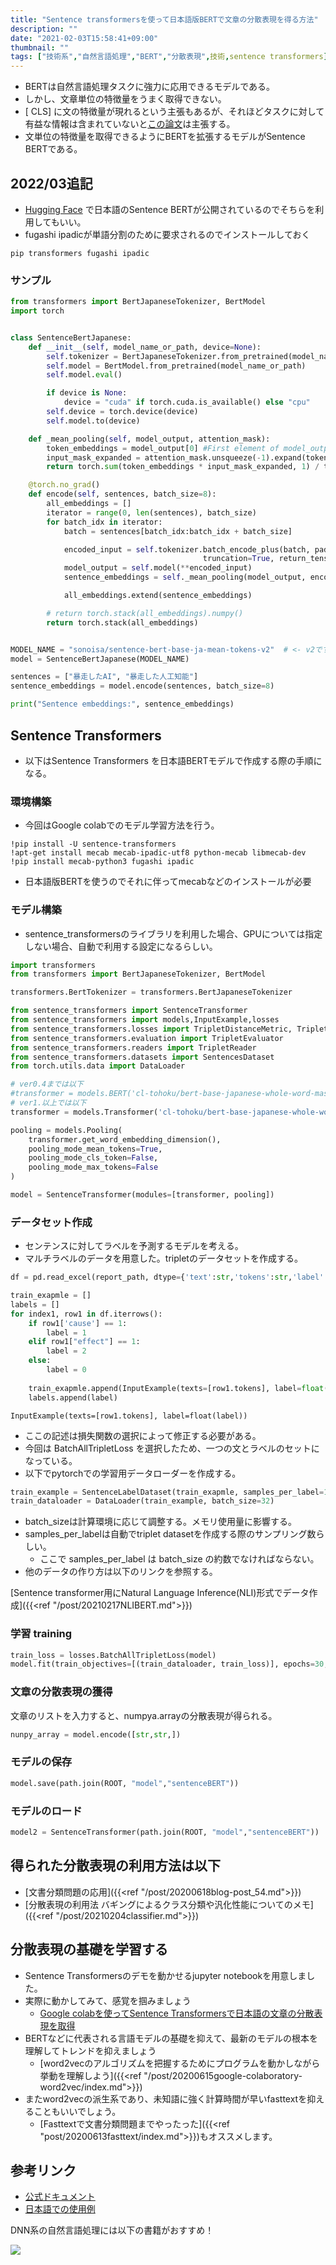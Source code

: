 ```yaml
---
title: "Sentence transformersを使って日本語版BERTで文章の分散表現を得る方法"
description: ""
date: "2021-02-03T15:58:41+09:00"
thumbnail: ""
tags: ["技術系","自然言語処理","BERT","分散表現",技術,sentence transformers]
---
```

- BERTは自然言語処理タスクに強力に応用できるモデルである。
- しかし、文章単位の特徴量をうまく取得できない。
- \[ CLS\] に文の特徴量が現れるという主張もあるが、それほどタスクに対して有益な情報は含まれていないと[この論文](https://arxiv.org/abs/1908.10084)は主張する。
- 文単位の特徴量を取得できるようにBERTを拡張するモデルがSentence BERTである。

## 2022/03追記
- [Hugging Face](https://huggingface.co/sonoisa/sentence-bert-base-ja-mean-tokens-v2)
で日本語のSentence BERTが公開されているのでそちらを利用してもいい。
- fugashi ipadicが単語分割のために要求されるのでインストールしておく
```
pip transformers fugashi ipadic
```

### サンプル
```py
from transformers import BertJapaneseTokenizer, BertModel
import torch


class SentenceBertJapanese:
    def __init__(self, model_name_or_path, device=None):
        self.tokenizer = BertJapaneseTokenizer.from_pretrained(model_name_or_path)
        self.model = BertModel.from_pretrained(model_name_or_path)
        self.model.eval()

        if device is None:
            device = "cuda" if torch.cuda.is_available() else "cpu"
        self.device = torch.device(device)
        self.model.to(device)

    def _mean_pooling(self, model_output, attention_mask):
        token_embeddings = model_output[0] #First element of model_output contains all token embeddings
        input_mask_expanded = attention_mask.unsqueeze(-1).expand(token_embeddings.size()).float()
        return torch.sum(token_embeddings * input_mask_expanded, 1) / torch.clamp(input_mask_expanded.sum(1), min=1e-9)

    @torch.no_grad()
    def encode(self, sentences, batch_size=8):
        all_embeddings = []
        iterator = range(0, len(sentences), batch_size)
        for batch_idx in iterator:
            batch = sentences[batch_idx:batch_idx + batch_size]

            encoded_input = self.tokenizer.batch_encode_plus(batch, padding="longest", 
                                           truncation=True, return_tensors="pt").to(self.device)
            model_output = self.model(**encoded_input)
            sentence_embeddings = self._mean_pooling(model_output, encoded_input["attention_mask"]).to('cpu')

            all_embeddings.extend(sentence_embeddings)

        # return torch.stack(all_embeddings).numpy()
        return torch.stack(all_embeddings)


MODEL_NAME = "sonoisa/sentence-bert-base-ja-mean-tokens-v2"  # <- v2です。
model = SentenceBertJapanese(MODEL_NAME)

sentences = ["暴走したAI", "暴走した人工知能"]
sentence_embeddings = model.encode(sentences, batch_size=8)

print("Sentence embeddings:", sentence_embeddings)
```

## Sentence Transformers
- 以下はSentence Transformers を日本語BERTモデルで作成する際の手順になる。
### 環境構築
- 今回はGoogle colabでのモデル学習方法を行う。 

```
!pip install -U sentence-transformers
!apt-get install mecab mecab-ipadic-utf8 python-mecab libmecab-dev
!pip install mecab-python3 fugashi ipadic
```
- 日本語版BERTを使うのでそれに伴ってmecabなどのインストールが必要

### モデル構築
- sentence_transformersのライブラリを利用した場合、GPUについては指定しない場合、自動で利用する設定になるらしい。
```py
import transformers
from transformers import BertJapaneseTokenizer, BertModel

transformers.BertTokenizer = transformers.BertJapaneseTokenizer

from sentence_transformers import SentenceTransformer
from sentence_transformers import models,InputExample,losses
from sentence_transformers.losses import TripletDistanceMetric, TripletLoss
from sentence_transformers.evaluation import TripletEvaluator
from sentence_transformers.readers import TripletReader
from sentence_transformers.datasets import SentencesDataset
from torch.utils.data import DataLoader

# ver0.4までは以下
#transformer = models.BERT('cl-tohoku/bert-base-japanese-whole-word-masking')
# ver1.以上では以下
transformer = models.Transformer('cl-tohoku/bert-base-japanese-whole-word-masking')

pooling = models.Pooling(
    transformer.get_word_embedding_dimension(), 
    pooling_mode_mean_tokens=True, 
    pooling_mode_cls_token=False, 
    pooling_mode_max_tokens=False
)

model = SentenceTransformer(modules=[transformer, pooling])
```
### データセット作成
- センテンスに対してラベルを予測するモデルを考える。
- マルチラベルのデータを用意した。tripletのデータセットを作成する。
```py
df = pd.read_excel(report_path, dtype={'text':str,'tokens':str,'label':int,"cause":int,"effect":int,})

train_exapmle = []
labels = []
for index1, row1 in df.iterrows():    
    if row1['cause'] == 1:
        label = 1
    elif row1["effect"] == 1:
        label = 2
    else:
        label = 0
        
    train_exapmle.append(InputExample(texts=[row1.tokens], label=float(label)))
    labels.append(label)
```

    InputExample(texts=[row1.tokens], label=float(label))
- ここの記述は損失関数の選択によって修正する必要がある。
- 今回は BatchAllTripletLoss を選択したため、一つの文とラベルのセットになっている。
- 以下でpytorchでの学習用データローダーを作成する。
```py
train_example = SentenceLabelDataset(train_exapmle, samples_per_label=16)
train_dataloader = DataLoader(train_example, batch_size=32)
```
- batch_sizeは計算環境に応じて調整する。メモリ使用量に影響する。
- samples_per_labelは自動でtriplet datasetを作成する際のサンプリング数らしい。
  - ここで samples_per_label は batch_size の約数でなければならない。
- 他のデータの作り方は以下のリンクを参照する。

[Sentence transformer用にNatural Language Inference(NLI)形式でデータ作成]({{<ref "/post/20210217NLIBERT.md">}})

### 学習 training

```py
train_loss = losses.BatchAllTripletLoss(model)
model.fit(train_objectives=[(train_dataloader, train_loss)], epochs=30, warmup_steps=100)
```

### 文章の分散表現の獲得
文章のリストを入力すると、numpya.arrayの分散表現が得られる。
```py
nunpy_array = model.encode([str,str,])
```
### モデルの保存
```py
model.save(path.join(ROOT, "model","sentenceBERT"))
```
### モデルのロード
```py
model2 = SentenceTransformer(path.join(ROOT, "model","sentenceBERT"))
```

## 得られた分散表現の利用方法は以下
- [文書分類問題の応用]({{<ref "/post/20200618blog-post_54.md">}})
- [分散表現の利用法 バギングによるクラス分類や汎化性能についてのメモ]({{<ref "/post/20210204classifier.md">}})

## 分散表現の基礎を学習する
- Sentence Transformersのデモを動かせるjupyter notebookを用意しました。
- 実際に動かしてみて、感覚を掴みましょう
  - [Google colabを使ってSentence Transformersで日本語の文章の分散表現を取得](https://subcul-science.booth.pm/items/3714846)
- BERTなどに代表される言語モデルの基礎を抑えて、最新のモデルの根本を理解してトレンドを抑えましょう
  - [word2vecのアルゴリズムを把握するためにプログラムを動かしながら挙動を理解しよう]({{<ref "/post/20200615google-colaboratory-word2vec/index.md">}})
- またword2vecの派生系であり、未知語に強く計算時間が早いfasttextを抑えることもいいでしょう。
  - [Fasttextで文書分類問題までやったった]({{<ref "post/20200613fasttext/index.md">}})もオススメします。


## 参考リンク
- [公式ドキュメント](https://www.sbert.net/docs/package_reference/losses.html)
- [日本語での使用例](https://www.ogis-ri.co.jp/otc/hiroba/technical/similar-document-search/part9.html)

DNN系の自然言語処理には以下の書籍がおすすめ！
<div data-vc_mylinkbox_id="887898765"></div>

<script language="javascript" src="//ad.jp.ap.valuecommerce.com/servlet/jsbanner?sid=3639942&pid=887928593"></script><noscript><a href="//ck.jp.ap.valuecommerce.com/servlet/referral?sid=3639942&pid=887928593" rel="nofollow"><img src="//ad.jp.ap.valuecommerce.com/servlet/gifbanner?sid=3639942&pid=887928593" border="0"></a></noscript>
